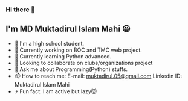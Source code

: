 ### Hi there 👋

## I'm MD Muktadirul Islam Mahi 😀  
- 🤗 I'm a high school student.
- 🔭 Currently working on BOC and TMC web project.
- 🌱 Currently learning Python advanced.
- 👯 Looking to collaborate on clubs/organizations project
- 💬 Ask me about Programming(Python) stuffs.
- 📫 How to reach me: 
     E-mail: muktadirul.05@gmail.com
     Linkedin ID: Muktadirul Islam Mahi 
- ⚡ Fun fact: I am active but lazy🐱
   
